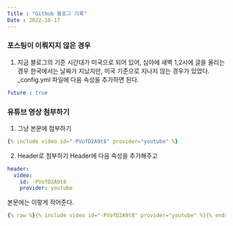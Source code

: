 ```yaml
---
Title : "Github 블로그 기록"
Date : 2022-10-17
---
```

### 포스팅이 이뤄지지 않은 경우
1. 지금 블로그의 기준 시간대가 미국으로 되어 있어, 심야에 새벽 1,2시에 글을 올리는 경우 한국에서는 날짜가 지났지만, 미국 기준으로 지나지 않는 경우가 있었다. 
_config.yml 파일에 다음 속성을 추가하면 된다.
```yaml
future : true
```


### 유튜브 영상 첨부하기
1. 그냥 본문에 첨부하기
``` yaml
{% include video id="-PVofD2A9t8" provider="youtube" %}
```

2. Header로 첨부하기
Header에 다음 속성을 추가해주고
```yaml
header:
  video:
    id: -PVofD2A9t8
    provider: youtube
```
본문에는 이렇게 적어준다.
```yaml
{% raw %}{% include video id="-PVofD2A9t8" provider="youtube" %}{% endraw %}
```
